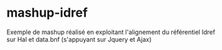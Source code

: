 # mashup-idref
Exemple de mashup réalisé en exploitant l'alignement du référentiel Idref sur Hal et data.bnf (s'appuyant sur Jquery et Ajax)
